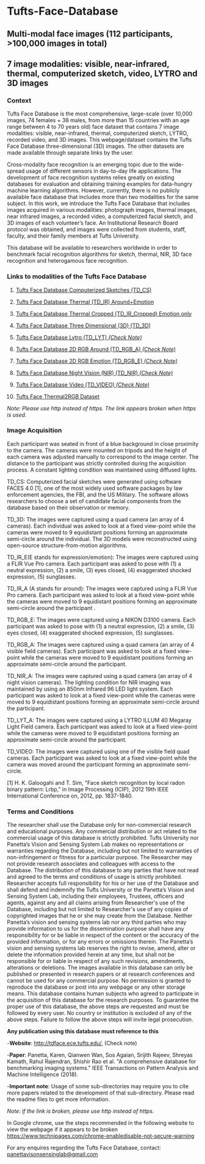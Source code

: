 # Tufts-Face-Database
## Multi-modal face  images (112 participants, &gt;100,000 images in total)
## 7 image modalities: visible, near-infrared, thermal, computerized sketch, video, LYTRO and 3D images

### Context

Tufts Face Database is the most comprehensive, large-scale (over 10,000 images, 74 females + 38 males, from more than 15 countries with an age range between 4 to 70 years old) face dataset that contains 7 image modalities: visible, near-infrared, thermal, computerized sketch, LYTRO, recorded video, and 3D images. This webpage/dataset contains the Tufts Face Database three-dimensional (3D) images. The other datasets are made available through separate links by the user.

Cross-modality face recognition is an emerging topic due to the wide-spread usage of different sensors in day-to-day life applications. The development of face recognition systems relies greatly on existing databases for evaluation and obtaining training examples for data-hungry machine learning algorithms. However, currently, there is no publicly available face database that includes more than two modalities for the same subject. In this work, we introduce the Tufts Face Database that includes images acquired in various modalities: photograph images, thermal images, near infrared images, a recorded video, a computerized facial sketch, and 3D images of each volunteer’s face. An Institutional Research Board protocol was obtained, and images were collected from students, staff, faculty, and their family members at Tufts University. 

This database will be available to researchers worldwide in order to benchmark facial recognition algorithms for sketch, thermal, NIR, 3D face recognition and heterogamous face recognition.  

### Links to modalities of the Tufts Face Database

1. [Tufts Face Database Computerized Sketches (TD_CS)](http://tdface.ece.tufts.edu/)

2. [Tufts Face Database Thermal (TD_IR) Around+Emotion](http://tdface.ece.tufts.edu/)

3.  [Tufts Face Database Thermal Cropped (TD_IR_Cropped) Emotion only](http://tdface.ece.tufts.edu/)

3. [Tufts Face Database Three Dimensional (3D) (TD_3D)](http://tdface.ece.tufts.edu/)

4. [Tufts Face Database Lytro (TD_LYT) *(Check Note)*](http://tdface.ece.tufts.edu/)

5. [Tufts Face Database 2D RGB Around (TD_RGB_A) *(Check Note)*](http://tdface.ece.tufts.edu/) 

6. [Tufts Face Database 2D RGB Emotion (TD_RGB_E) *(Check Note)*](http://tdface.ece.tufts.edu/) 

7. [Tufts Face Database Night Vision (NIR) (TD_NIR) *(Check Note)*](http://tdface.ece.tufts.edu/)

8. [Tufts Face Database Video (TD_VIDEO) *(Check Note)*](http://tdface.ece.tufts.edu/)

9. [Tufts Face Thermal2RGB Dataset](http://tdface.ece.tufts.edu/)

*Note: Please use http instead of https. The link appears broken when https is used.*

### Image Acquisition

Each participant was seated in front of a blue background in close proximity to the camera. The cameras were mounted on tripods and the height of each camera was adjusted manually to correspond to the image center. The distance to the participant was strictly controlled during the acquisition process. A constant lighting condition was maintained using diffused lights. 

TD_CS: Computerized facial sketches were generated using software FACES 4.0 [1], one of the most widely used software packages by law enforcement agencies, the FBI, and the US Military. The software allows researchers to choose a set of candidate facial components from the database based on their observation or memory. 

TD_3D: The images were captured using a quad camera (an array of 4 cameras). Each individual was asked to look at a fixed view-point while the cameras were moved to 9 equidistant positions forming an approximate semi-circle around the individual. The 3D models were reconstructed using open-source structure-from-motion algorithms.

TD_IR_E(E stands for expression/emotion): The images were captured using a FLIR Vue Pro camera. Each participant was asked to pose with (1) a neutral expression, (2) a smile, (3) eyes closed, (4) exaggerated shocked expression, (5) sunglasses. 

TD_IR_A (A stands for around):  The images were captured using a FLIR Vue Pro camera. Each participant was asked to look at a fixed view-point while the cameras were moved to 9 equidistant positions forming an approximate semi-circle around the participant .

TD_RGB_E: The images were captured using a NIKON D3100 camera. Each participant was asked to pose with (1) a neutral expression, (2) a smile, (3) eyes closed, (4) exaggerated shocked expression, (5) sunglasses. 

TD_RGB_A: The images were captured using a quad camera (an array of 4 visible field cameras). Each participant was asked to look at a fixed view-point while the cameras were moved to 9 equidistant positions forming an approximate semi-circle around the participant.

TD_NIR_A: The images were captured using a quad camera (an array of 4 night vision cameras). The lighting condition for NIR imaging was maintained by using an 850nm Infrared 96 LED light system. Each participant was asked to look at a fixed view-point while the cameras were moved to 9 equidistant positions forming an approximate semi-circle around the participant.

TD_LYT_A: The images were captured using a LYTRO ILLUM 40 Megaray Light Field camera. Each participant was asked to look at a fixed view-point while the cameras were moved to 9 equidistant positions forming an approximate semi-circle around the participant.

TD_VIDEO:  The images were captured using one of the visible field quad cameras. Each participant was asked to look at a fixed view-point while the camera was moved around the participant forming an approximate semi-circle.

[1] H. K. Galoogahi and T. Sim, "Face sketch recognition by local radon binary pattern: Lrbp," in Image Processing (ICIP), 2012 19th IEEE International Conference on, 2012, pp. 1837-1840.

### Terms and Conditions

The researcher shall use the Database only for non-commercial research and educational purposes. Any commercial distribution or act related to the commercial usage of this database is strictly prohibited. Tufts University nor Panetta’s Vision and Sensing System Lab makes no representations or warranties regarding the Database, including but not limited to warranties of non-infringement or fitness for a particular purpose. The Researcher may not provide research associates and colleagues with access to the Database. The distribution of this database to any parties that have not read and agreed to the terms and conditions of usage is strictly prohibited. Researcher accepts full responsibility for his or her use of the Database and shall defend and indemnify the Tufts University or the Panetta’s Vision and Sensing System Lab, including their employees, Trustees, officers and agents, against any and all claims arising from Researcher's use of the Database, including but not limited to Researcher's use of any copies of copyrighted images that he or she may create from the Database. Neither Panetta’s vision and sensing systems lab nor any third parties who may provide information to us for the dissemination purpose shall have any responsibility for or be liable in respect of the content or the accuracy of the provided information, or for any errors or omissions therein. The Panetta’s vision and sensing systems lab reserves the right to revise, amend, alter or delete the information provided herein at any time, but shall not be responsible for or liable in respect of any such revisions, amendments, alterations or deletions.  The images available in this database can only be published or presented in research papers or at research conferences and cannot be used for any commercial purpose. No permission is granted to reproduce the database or post into any webpage or any other storage means. This database contains human subjects who agreed to participate in the acquisition of this database for the research purposes. To guarantee the proper use of this database, the above steps are requested and must be followed by every user. No country or institution is excluded of any of the above steps. Failure to follow the above steps will invite legal prosecution.

**Any publication using this database must reference to this**


-**Website**: http://tdface.ece.tufts.edu/, (Check note)


-**Paper**: Panetta, Karen, Qianwen Wan, Sos Agaian, Srijith Rajeev, Shreyas Kamath, Rahul Rajendran, Shishir Rao et al. "A comprehensive database for benchmarking imaging systems." IEEE Transactions on Pattern Analysis and Machine Intelligence (2018). 

-**Important note**: Usage of some sub-directories may require you to cite more papers related to the development of that sub-directory. Please read the readme files to get more information.

*Note: if the link is broken, please use http instead of https.*

In Google chrome, use the steps recommended in the following website to view the webpage if it appears to be broken https://www.technipages.com/chrome-enabledisable-not-secure-warning

For any enquires regarding the Tufts Face Database, contact: panettavisonsensinglab@gmail.com

